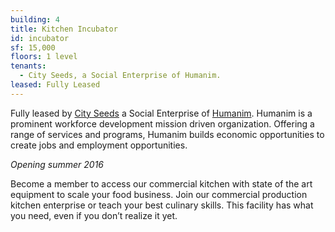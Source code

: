 ```yaml
---
building: 4
title: Kitchen Incubator
id: incubator
sf: 15,000
floors: 1 level
tenants:
  - City Seeds, a Social Enterprise of Humanim.
leased: Fully Leased
---
```


Fully leased by <a href="http://www.cityseeds.org" target="_blank">City Seeds</a> a Social Enterprise of <a href="http://www.humanim.com/" target="_blank">Humanim</a>. Humanim is a prominent workforce development mission driven organization. Offering a range of services and programs, Humanim builds economic opportunities to create jobs and employment opportunities.

_Opening summer 2016_

Become a member to access our commercial kitchen with state of the art equipment to scale your food business. Join our commercial production kitchen enterprise or teach your best culinary skills. This facility has what you need, even if you don’t realize it yet.
